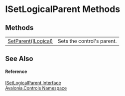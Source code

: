 # ISetLogicalParent Methods




## Methods
<table>
<tr>
<td><a href="M_Avalonia_Controls_ISetLogicalParent_SetParent">SetParent(ILogical)</a></td>
<td>Sets the control's parent.</td>
</tr>
</table>

## See Also


#### Reference
<a href="T_Avalonia_Controls_ISetLogicalParent">ISetLogicalParent Interface</a>  
<a href="N_Avalonia_Controls">Avalonia.Controls Namespace</a>  

